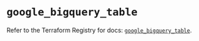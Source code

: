# `google_bigquery_table`

Refer to the Terraform Registry for docs: [`google_bigquery_table`](https://registry.terraform.io/providers/hashicorp/google-beta/6.1.0/docs/resources/google_bigquery_table).
